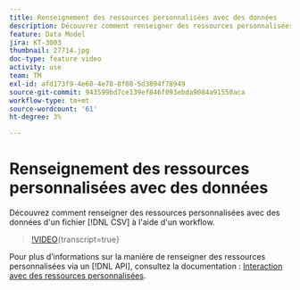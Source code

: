 ```yaml
---
title: Renseignement des ressources personnalisées avec des données
description: Découvrez comment renseigner des ressources personnalisées avec des données d’un fichier CSV à l’aide d’un workflow.
feature: Data Model
jira: KT-3003
thumbnail: 27714.jpg
doc-type: feature video
activity: use
team: TM
exl-id: afd173f9-4e60-4e78-8f08-5d3894f78949
source-git-commit: 943599bd7ce139ef846f093ebda9084a91550aca
workflow-type: tm+mt
source-wordcount: '61'
ht-degree: 3%

---
```


# Renseignement des ressources personnalisées avec des données

Découvrez comment renseigner des ressources personnalisées avec des données d&#39;un fichier [!DNL CSV] à l&#39;aide d&#39;un workflow.

>[!VIDEO](https://video.tv.adobe.com/v/27714?learn=on){transcript=true}

Pour plus d’informations sur la manière de renseigner des ressources personnalisées via un [!DNL API], consultez la documentation : [Interaction avec des ressources personnalisées](https://experienceleague.adobe.com/docs/campaign-standard/using/working-with-apis/interacting-with-custom-resources.html).
